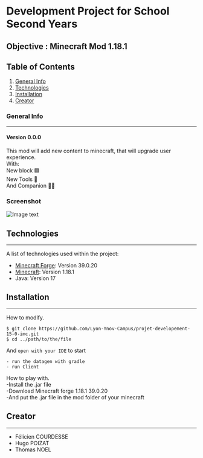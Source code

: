 # Development Project for School Second Years

## Objective : Minecraft Mod 1.18.1

## Table of Contents
1. [General Info](#general-info)
2. [Technologies](#technologies)
3. [Installation](#installation)
4. [Creator](#creator)
### General Info
***
#### Version 0.0.0
This mod will add new content to minecraft, that will upgrade user experience.<br>
With:<br>
New block 🟦<br>
New Tools 🔨<br>
And Companion 🐶👷<br>
### Screenshot
![Image text](https://i.imgur.com/8PeaVxl.png)
## Technologies
***
A list of technologies used within the project:
* [Minecraft Forge](https://files.minecraftforge.net/net/minecraftforge/forge/): Version 39.0.20
* [Minecraft](https://www.minecraft.net/fr-fr): Version 1.18.1
* Java: Version 17
## Installation
***
How to modify.
```
$ git clone https://github.com/Lyon-Ynov-Campus/projet-developement-15-0-imc.git
$ cd ../path/to/the/file
```
And ```open with your IDE``` to start

```- run the datagen with gradle```<br>
```- run Client```

How to play with.<br>
-Install the .jar file<br>
-Download Minecraft forge 1.18.1 39.0.20<br>
-And put the .jar file in the mod folder of your minecraft<br>

## Creator
***
* Félicien COURDESSE
* Hugo POIZAT
* Thomas NOEL
